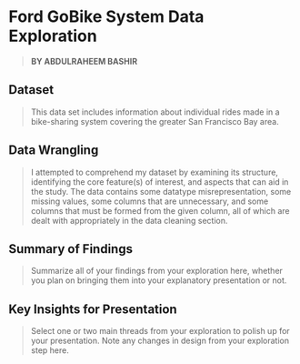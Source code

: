 # Ford GoBike System Data Exploration
> **BY ABDULRAHEEM BASHIR**


## Dataset

> This data set includes information about individual rides made in a bike-sharing system covering the greater San Francisco Bay area.

## Data Wrangling

> I attempted to comprehend my dataset by examining its structure, identifying the core feature(s) of interest, and aspects that can aid in the study.
> The data contains some datatype misrepresentation, some missing values, some columns that are unnecessary, and some columns that must be formed from the given column, all of which are dealt with appropriately in the data cleaning section.


## Summary of Findings

> Summarize all of your findings from your exploration here, whether you plan on bringing them into your explanatory presentation or not.


## Key Insights for Presentation

> Select one or two main threads from your exploration to polish up for your presentation. Note any changes in design from your exploration step here.
